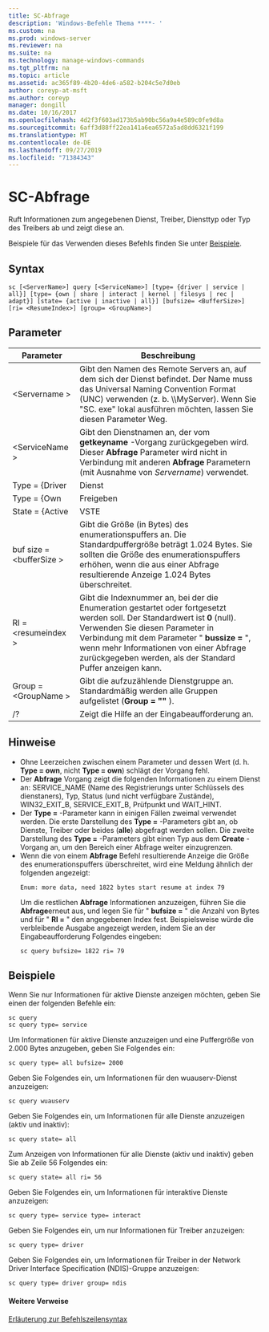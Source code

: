 ```yaml
---
title: SC-Abfrage
description: 'Windows-Befehle Thema ****- '
ms.custom: na
ms.prod: windows-server
ms.reviewer: na
ms.suite: na
ms.technology: manage-windows-commands
ms.tgt_pltfrm: na
ms.topic: article
ms.assetid: ac365f89-4b20-4de6-a582-b204c5e7d0eb
author: coreyp-at-msft
ms.author: coreyp
manager: dongill
ms.date: 10/16/2017
ms.openlocfilehash: 4d2f3f603ad173b5ab90bc56a9a4e589c0fe9d8a
ms.sourcegitcommit: 6aff3d88ff22ea141a6ea6572a5ad8dd6321f199
ms.translationtype: MT
ms.contentlocale: de-DE
ms.lasthandoff: 09/27/2019
ms.locfileid: "71384343"
---
```

# <a name="sc-query"></a>SC-Abfrage



Ruft Informationen zum angegebenen Dienst, Treiber, Diensttyp oder Typ des Treibers ab und zeigt diese an.

Beispiele für das Verwenden dieses Befehls finden Sie unter [Beispiele](#BKMK_examples).

## <a name="syntax"></a>Syntax

```
sc [<ServerName>] query [<ServiceName>] [type= {driver | service | all}] [type= {own | share | interact | kernel | filesys | rec | adapt}] [state= {active | inactive | all}] [bufsize= <BufferSize>] [ri= <ResumeIndex>] [group= <GroupName>]
```

## <a name="parameters"></a>Parameter

|       Parameter        |                                                                                                                          Beschreibung                                                                                                                          |
|------------------------|---------------------------------------------------------------------------------------------------------------------------------------------------------------------------------------------------------------------------------------------------------------|
|     \<Servername >      |                       Gibt den Namen des Remote Servers an, auf dem sich der Dienst befindet. Der Name muss das Universal Naming Convention Format (UNC) verwenden (z. b. \\\\MyServer). Wenn Sie "SC. exe" lokal ausführen möchten, lassen Sie diesen Parameter Weg.                        |
|     \<ServiceName >     |                                      Gibt den Dienstnamen an, der vom **getkeyname** -Vorgang zurückgegeben wird. Dieser **Abfrage** Parameter wird nicht in Verbindung mit anderen **Abfrage** Parametern (mit Ausnahme von *Servername*) verwendet.                                      |
|     Type = {Driver      |                                                                                                                            Dienst                                                                                                                            |
|       Type = {Own       |                                                                                                                             Freigeben                                                                                                                             |
|     State = {Active     |                                                                                                                           VSTE                                                                                                                            |
| buf size = \<bufferSize > |                     Gibt die Größe (in Bytes) des enumerationspuffers an. Die Standardpuffergröße beträgt 1.024 Bytes. Sie sollten die Größe des enumerationspuffers erhöhen, wenn die aus einer Abfrage resultierende Anzeige 1.024 Bytes überschreitet.                      |
|   RI = \<resumeindex >   | Gibt die Indexnummer an, bei der die Enumeration gestartet oder fortgesetzt werden soll. Der Standardwert ist **0** (null). Verwenden Sie diesen Parameter in Verbindung mit dem Parameter " **bussize =** ", wenn mehr Informationen von einer Abfrage zurückgegeben werden, als der Standard Puffer anzeigen kann. |
|  Group = \<GroupName >   |                                                                             Gibt die aufzuzählende Dienstgruppe an. Standardmäßig werden alle Gruppen aufgelistet (**Group = ""** ).                                                                              |
|           /?           |                                                                                                             Zeigt die Hilfe an der Eingabeaufforderung an.                                                                                                              |

## <a name="remarks"></a>Hinweise

- Ohne Leerzeichen zwischen einem Parameter und dessen Wert (d. h. **Type = own**, nicht **Type = own**) schlägt der Vorgang fehl.
- Der **Abfrage** Vorgang zeigt die folgenden Informationen zu einem Dienst an: SERVICE_NAME (Name des Registrierungs unter Schlüssels des dienstaners), Typ, Status (und nicht verfügbare Zustände), WIN32_EXIT_B, SERVICE_EXIT_B, Prüfpunkt und WAIT_HINT.
- Der **Type =** -Parameter kann in einigen Fällen zweimal verwendet werden. Die erste Darstellung des **Type =** -Parameters gibt an, ob Dienste, Treiber oder beides (**alle**) abgefragt werden sollen. Die zweite Darstellung des **Type =** -Parameters gibt einen Typ aus dem **Create** -Vorgang an, um den Bereich einer Abfrage weiter einzugrenzen.
- Wenn die von einem **Abfrage** Befehl resultierende Anzeige die Größe des enumerationspuffers überschreitet, wird eine Meldung ähnlich der folgenden angezeigt:  
  ```
  Enum: more data, need 1822 bytes start resume at index 79
  ```  
  Um die restlichen **Abfrage** Informationen anzuzeigen, führen Sie die **Abfrage**erneut aus, und legen Sie für " **bufsize =** " die Anzahl von Bytes und für " **RI =** " den angegebenen Index fest. Beispielsweise würde die verbleibende Ausgabe angezeigt werden, indem Sie an der Eingabeaufforderung Folgendes eingeben:  
  ```
  sc query bufsize= 1822 ri= 79
  ```

## <a name="BKMK_examples"></a>Beispiele

Wenn Sie nur Informationen für aktive Dienste anzeigen möchten, geben Sie einen der folgenden Befehle ein:
```
sc query
sc query type= service
```
Um Informationen für aktive Dienste anzuzeigen und eine Puffergröße von 2.000 Bytes anzugeben, geben Sie Folgendes ein:
```
sc query type= all bufsize= 2000
```
Geben Sie Folgendes ein, um Informationen für den wuauserv-Dienst anzuzeigen:
```
sc query wuauserv
```
Geben Sie Folgendes ein, um Informationen für alle Dienste anzuzeigen (aktiv und inaktiv):
```
sc query state= all
```
Zum Anzeigen von Informationen für alle Dienste (aktiv und inaktiv) geben Sie ab Zeile 56 Folgendes ein:
```
sc query state= all ri= 56
```
Geben Sie Folgendes ein, um Informationen für interaktive Dienste anzuzeigen:
```
sc query type= service type= interact
```
Geben Sie Folgendes ein, um nur Informationen für Treiber anzuzeigen:
```
sc query type= driver
```
Geben Sie Folgendes ein, um Informationen für Treiber in der Network Driver Interface Specification (NDIS)-Gruppe anzuzeigen:
```
sc query type= driver group= ndis
```

#### <a name="additional-references"></a>Weitere Verweise

[Erläuterung zur Befehlszeilensyntax](command-line-syntax-key.md)